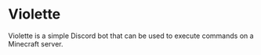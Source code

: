# Violette
Violette is a simple Discord bot that can be used to execute commands on a Minecraft server.

